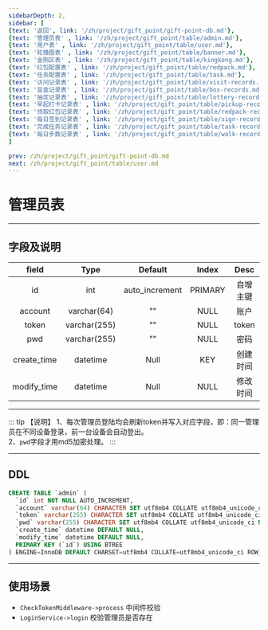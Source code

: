 ```yaml
---
sidebarDepth: 2,
sidebar: [
{text: '返回', link: '/zh/project/gift_point/gift-point-db.md'},
{text: '管理员表' , link: '/zh/project/gift_point/table/admin.md'},
{text: '用户表' , link: '/zh/project/gift_point/table/user.md'},
{text: '轮播图表' , link: '/zh/project/gift_point/table/banner.md'},
{text: '金刚区表' , link: '/zh/project/gift_point/table/kingkong.md'},
{text: '红包配置表' , link: '/zh/project/gift_point/table/redpack.md'},
{text: '任务配置表' , link: '/zh/project/gift_point/table/task.md'},
{text: '访问记录表' , link: '/zh/project/gift_point/table/visit-records.md'},
{text: '盲盒记录表' , link: '/zh/project/gift_point/table/box-records.md'},
{text: '抽奖记录表' , link: '/zh/project/gift_point/table/lottery-records.md'},
{text: '早起打卡记录表' , link: '/zh/project/gift_point/table/pickup-records.md'},
{text: '领取红包记录表' , link: '/zh/project/gift_point/table/redpack-records.md'},
{text: '每日签到记录表' , link: '/zh/project/gift_point/table/sign-records.md'},
{text: '完成任务记录表' , link: '/zh/project/gift_point/table/task-records.md'},
{text: '每日步数记录表' , link: '/zh/project/gift_point/table/walk-records.md'},
]

prev: /zh/project/gift_point/gift-point-db.md
next: /zh/project/gift_point/table/user.md
---
```


# 管理员表

---

## 字段及说明

|    field    |     Type     |    Default     |  Index  |   Desc   |
| :---------: | :----------: | :------------: | :-----: | :------: |
|     id      |     int      | auto_increment | PRIMARY | 自增主键 |
|   account   | varchar(64)  |       ""       |  NULL   |   账户   |
|    token    | varchar(255) |       ""       |  NULL   |  token   |
|     pwd     | varchar(255) |       ""       |  NULL   |   密码   |
| create_time |   datetime   |      Null      |   KEY   | 创建时间 |
| modify_time |   datetime   |      Null      |  NULL   | 修改时间 |

---

::: tip 【说明】
1、每次管理员登陆均会刷新token并写入对应字段，即：同一管理员在不同设备登录，前一台设备会自动登出。\
2、`pwd`字段才用md5加密处理。
:::

---

## DDL

```sql
CREATE TABLE `admin` (
  `id` int NOT NULL AUTO_INCREMENT,
  `account` varchar(64) CHARACTER SET utf8mb4 COLLATE utf8mb4_unicode_ci NOT NULL DEFAULT '' COMMENT '账户',
  `token` varchar(255) CHARACTER SET utf8mb4 COLLATE utf8mb4_unicode_ci NOT NULL DEFAULT '',
  `pwd` varchar(255) CHARACTER SET utf8mb4 COLLATE utf8mb4_unicode_ci NOT NULL DEFAULT '' COMMENT '密码',
  `create_time` datetime DEFAULT NULL,
  `modify_time` datetime DEFAULT NULL,
  PRIMARY KEY (`id`) USING BTREE
) ENGINE=InnoDB DEFAULT CHARSET=utf8mb4 COLLATE=utf8mb4_unicode_ci ROW_FORMAT=COMPACT;
```

---

## 使用场景

- `CheckTokenMiddleware->process` 中间件校验
- `LoginService->login` 校验管理员是否存在